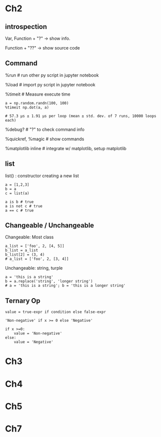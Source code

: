 # Ch2

## introspection

Var, Function + "?" -> show info.

Function + "??" -> show source code

## Command

%run # run other py script in jupyter notebook

%load # import py script in jupyter notebook

%timeit # Measure execute time

    a = np.random.randn(100, 100)
    %timeit np.dot(a, a)
    
    # 57.3 µs ± 1.91 µs per loop (mean ± std. dev. of 7 runs, 10000 loops each)
    
%debug? # "?" to check command info

%quickref, %magic # show commands

%matplotlib inline # integrate w/ matplotlib, setup matplotlib

## list

list() : constructor creating a new list

    a = [1,2,3]
    b = a
    c = list(a)
    
    a is b # true
    a is not c # true
    a == c # true
    
## Changeable / Unchangeable

Changeable: Most class

    a_list = ['foo', 2, [4, 5]]
    b_list = a_list
    b_list[2] = (3, 4)
    # a_list = ['foo', 2, [3, 4]]
    
Unchangeable: string, turple

    a = 'this is a string'
    b = a.replace('string', 'longer string')
    # a = 'this is a string'; b = 'this is a longer string'

## Ternary Op

    value = true-expr if condition else false-expr

    'Non-negative' if x >= 0 else 'Negative'
    
    if x >=0:
        value = 'Non-negative'
    else:
        value = 'Negative'
       
# Ch3



# Ch4

# Ch5

# Ch7
